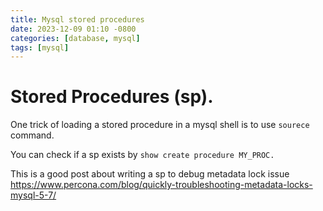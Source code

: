 ```yaml
---
title: Mysql stored procedures
date: 2023-12-09 01:10 -0800
categories: [database, mysql]
tags: [mysql]
---
```


# Stored Procedures (sp).

One trick of loading a stored procedure in a mysql shell is to use `sourece`
command.

You can check if a sp exists by `show create procedure MY_PROC.`

This is a good post about writing a sp to debug metadata lock issue
https://www.percona.com/blog/quickly-troubleshooting-metadata-locks-mysql-5-7/
